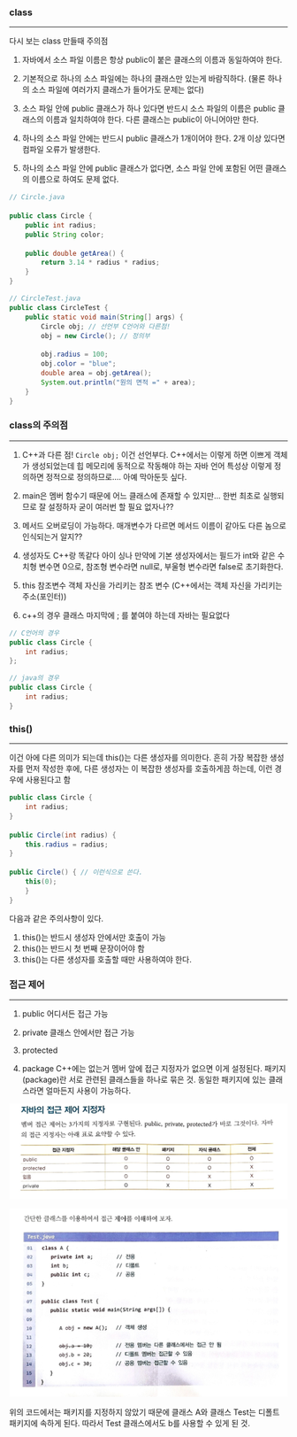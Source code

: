 ### class
---
다시 보는 class 만들때 주의점

1. 자바에서 소스 파일 이름은 항상 public이 붙은 클래스의 이름과 동일하여야 한다.

2. 기본적으로 하나의 소스 파일에는 하나의 클래스만 있는게 바람직하다. (물론 하나의 소스 파일에 여러가지 클래스가 들어가도 문제는 없다)

3. 소스 파일 안에 public 클래스가 하나 있다면 반드시 소스 파일의 이름은 public 클래스의 이름과 일치하여야 한다. 다른 클래스는 public이 아니어야만 한다. 

4. 하나의 소스 파일 안에는 반드시 public 클래스가 1개이어야 한다. 2개 이상 있다면 컴파일 오류가 발생한다.

5. 하나의 소스 파일 안에 public 클래스가 없다면, 소스 파일 안에 포함된 어떤 클래스의 이름으로 하여도 문제 없다.

``` java
// Circle.java

public class Circle {
    public int radius;
    public String color;

    public double getArea() {
        return 3.14 * radius * radius;
    }
}
```

``` java
// CircleTest.java
public class CircleTest {
    public static void main(String[] args) {
        Circle obj; // 선언부 C언어와 다른점!
        obj = new Circle(); // 정의부

        obj.radius = 100;
        obj.color = "blue";
        double area = obj.getArea();
        System.out.println("원의 면적 =" + area);
    }
}

```

### class의 주의점
---
1. C++과 다른 점!
   `Circle obj;` 이건 선언부다. C++에서는 이렇게 하면 이쁘게 객체가 생성되었는데 힙 메모리에 동적으로 작동해야 하는 자바 언어 특성상 이렇게 정의하면 정적으로 정의하므로.... 아예 막아둔듯 싶다. 

2. main은 멤버 함수기 때문에 어느 클래스에 존재할 수 있지만... 한번 최초로 실행되므로 잘 설정하자 굳이 여러번 할 필요 없자나??

3. 메서드 오버로딩이 가능하다. 매개변수가 다르면 메서드 이름이 같아도 다른 놈으로 인식되는거 알지??   

4. 생성자도 C++랑 똑같다 아이 싱나
	만약에 기본 생성자에서는 필드가 int와 같은 수치형 변수면 0으로, 참조형 변수라면 null로, 부울형 변수라면 false로 초기화한다.

5. this 참조변수
   객체 자신을 가리키는 참조 변수 (C++에서는 객체 자신을 가리키는 주소(포인터))

6. c++의 경우 클래스 마지막에 ; 를 붙여야 하는데 자바는 필요없다

``` cpp
// C언어의 경우
public class Circle {
    int radius;
};
```


``` java
// java의 경우
public class Circle {
	int radius;
}
```


### this()
---
이건 아에 다른 의미가 되는데 this()는 다른 생성자를 의미한다. 흔히 가장 복잡한 생성자를 먼저 작성한 후에, 다른 생성자는 이 복잡한 생성자를 호출하게끔 하는데, 이런 경우에 사용된다고 함

``` java
public class Circle {
    int radius;
}

public Circle(int radius) {
    this.radius = radius;
}

public Circle() { // 이런식으로 쓴다.
    this(0);
    }
} 
```

다음과 같은 주의사항이 있다.
1. this()는 반드시 생성자 안에서만 호출이 가능
2. this()는 반드시 첫 번째 문장이어야 함
3. this()는 다른 생성자를 호출할 때만 사용하여야 한다.

### 접근 제어
---
1. public 
   어디서든 접근 가능

2. private
   클래스 안에서만 접근 가능

3. protected

4. package
   C++에는 없는거 멤버 앞에 접근 지정자가 없으면 이게 설정된다. 패키지(package)란 서로 관련된 클래스들을 하나로 묶은 것. 동일한 패키지에 있는 클래스라면 얼마든지 사용이 가능하다. 

![](../c언어와의%20차이/image/image_21.jpg)

![](../c언어와의%20차이/image/image_22.jpg)

위의 코드에서는 패키지를 지정하지 않았기 때문에 클래스 A와 클래스 Test는 디폴트 패키지에 속하게 된다. 따라서 Test 클래스에서도 b를 사용할 수 있게 된 것.






